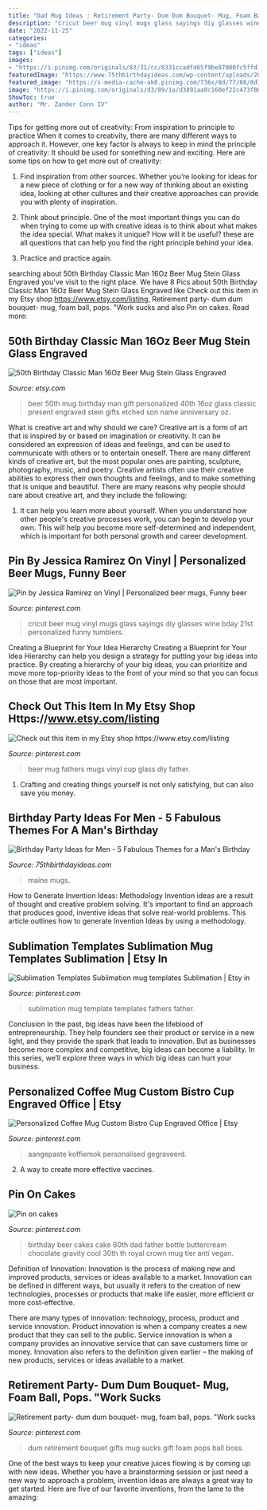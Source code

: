 ```yaml
---
title: "Dad Mug Ideas : Retirement Party- Dum Dum Bouquet- Mug, Foam Ball, Pops. &quot;work Sucks"
description: "Cricut beer mug vinyl mugs glass sayings diy glasses wine bday 21st personalized funny tumblers"
date: "2022-11-25"
categories:
- "ideas"
tags: ["ideas"]
images:
- "https://i.pinimg.com/originals/83/31/cc/8331ccadfd65f9be87000fc5ffd1aa4d.jpg"
featuredImage: "https://www.75thbirthdayideas.com/wp-content/uploads/2013/08/Personalized-Beer-Mug.jpg"
featured_image: "https://s-media-cache-ak0.pinimg.com/736x/8d/77/88/8d7788347ba0094cd3ec6f4e6bd8bbc5.jpg"
image: "https://i.pinimg.com/originals/d3/89/1a/d3891aa0c160ef22c473f8697b1e4b61.jpg"
ShowToc: true
author: "Mr. Zander Conn IV"
---
```



Tips for getting more out of creativity: From inspiration to principle to practice
When it comes to creativity, there are many different ways to approach it. However, one key factor is always to keep in mind the principle of creativity: It should be used for something new and exciting. Here are some tips on how to get more out of creativity:
1. Find inspiration from other sources. Whether you’re looking for ideas for a new piece of clothing or for a new way of thinking about an existing idea, looking at other cultures and their creative approaches can provide you with plenty of inspiration.

2. Think about principle. One of the most important things you can do when trying to come up with creative ideas is to think about what makes the idea special. What makes it unique? How will it be useful? these are all questions that can help you find the right principle behind your idea.

3. Practice and practice again.

	

		
searching about 50th Birthday Classic Man 16Oz Beer Mug Stein Glass Engraved you've visit to the right place. We have 8 Pics about 50th Birthday Classic Man 16Oz Beer Mug Stein Glass Engraved like Check out this item in my Etsy shop https://www.etsy.com/listing, Retirement party- dum dum bouquet- mug, foam ball, pops. &quot;Work sucks and also Pin on cakes. Read more:
		
    
## 50th Birthday Classic Man 16Oz Beer Mug Stein Glass Engraved

<img loading=lazy src="https://img0.etsystatic.com/066/0/5703048/il_fullxfull.793085658_eg87.jpg" onerror="this.onerror=null;this.src='https://tse2.mm.bing.net/th?id=OIP.V3Qm6wRKahoUsmmY3Pm86QHaF5&amp;pid=15.1';" alt="50th Birthday Classic Man 16Oz Beer Mug Stein Glass Engraved">

_Source: etsy.com_

>beer 50th mug birthday man gift personalized 40th 16oz glass classic present engraved stein gifts etched son name anniversary oz. 

	

What is creative art and why should we care?
Creative art is a form of art that is inspired by or based on imagination or creativity. It can be considered an expression of ideas and feelings, and can be used to communicate with others or to entertain oneself. There are many different kinds of creative art, but the most popular ones are painting, sculpture, photography, music, and poetry. Creative artists often use their creative abilities to express their own thoughts and feelings, and to make something that is unique and beautiful. There are many reasons why people should care about creative art, and they include the following: 
1) It can help you learn more about yourself. When you understand how other people's creative processes work, you can begin to develop your own. This will help you become more self-determined and independent, which is important for both personal growth and career development.

    
## Pin By Jessica Ramirez On Vinyl | Personalized Beer Mugs, Funny Beer

<img loading=lazy src="https://i.pinimg.com/originals/d3/89/1a/d3891aa0c160ef22c473f8697b1e4b61.jpg" onerror="this.onerror=null;this.src='https://tse1.mm.bing.net/th?id=OIP.nk2bS0MadXiCI30HA3R9aAHaJ4&amp;pid=15.1';" alt="Pin by Jessica Ramirez on Vinyl | Personalized beer mugs, Funny beer">

_Source: pinterest.com_

>cricut beer mug vinyl mugs glass sayings diy glasses wine bday 21st personalized funny tumblers. 

	

Creating a Blueprint for Your Idea Hierarchy
Creating a Blueprint for Your Idea Hierarchy can help you design a strategy for putting your big ideas into practice. By creating a hierarchy of your big ideas, you can prioritize and move more top-priority ideas to the front of your mind so that you can focus on those that are most important.

    
## Check Out This Item In My Etsy Shop Https://www.etsy.com/listing

<img loading=lazy src="https://i.pinimg.com/736x/b8/b2/5b/b8b25ba24cd92c21a4af3aa4f032d702.jpg" onerror="this.onerror=null;this.src='https://tse3.mm.bing.net/th?id=OIP.56x5AmQe5OzxgG0AyRrQDQHaJ4&amp;pid=15.1';" alt="Check out this item in my Etsy shop https://www.etsy.com/listing">

_Source: pinterest.com_

>beer mug fathers mugs vinyl cup glass diy father. 

	

1. Crafting and creating things yourself is not only satisfying, but can also save you money.

    
## Birthday Party Ideas For Men - 5 Fabulous Themes For A Man&#039;s Birthday

<img loading=lazy src="https://www.75thbirthdayideas.com/wp-content/uploads/2013/08/Personalized-Beer-Mug.jpg" onerror="this.onerror=null;this.src='https://tse1.mm.bing.net/th?id=OIP.xGnK7qf0pDfGNLcvBHreDAHaHa&amp;pid=15.1';" alt="Birthday Party Ideas for Men - 5 Fabulous Themes for a Man&#039;s Birthday">

_Source: 75thbirthdayideas.com_

>maine mugs. 

	

How to Generate Invention Ideas: Methodology
Invention ideas are a result of thought and creative problem solving. It's important to find an approach that produces good, inventive ideas that solve real-world problems. This article outlines how to generate Invention Ideas by using a methodology.

    
## Sublimation Templates Sublimation Mug Templates Sublimation | Etsy In

<img loading=lazy src="https://i.pinimg.com/736x/c9/ac/09/c9ac09dc8d6164a10a0e94f2803a8af0.jpg" onerror="this.onerror=null;this.src='https://tse3.mm.bing.net/th?id=OIP.7ZEYlfFo8UOWPklQz0YbdwHaHa&amp;pid=15.1';" alt="Sublimation Templates Sublimation mug templates Sublimation | Etsy in">

_Source: pinterest.com_

>sublimation mug template templates fathers father. 

	

Conclusion
In the past, big ideas have been the lifeblood of entrepreneurship. They help founders see their product or service in a new light, and they provide the spark that leads to innovation. But as businesses become more complex and competitive, big ideas can become a liability. In this series, we’ll explore three ways in which big ideas can hurt your business.

    
## Personalized Coffee Mug Custom Bistro Cup Engraved Office | Etsy

<img loading=lazy src="https://i.pinimg.com/originals/83/31/cc/8331ccadfd65f9be87000fc5ffd1aa4d.jpg" onerror="this.onerror=null;this.src='https://tse1.mm.bing.net/th?id=OIP.RYyZsDF4CEGjLAbeaG0AfgHaJ4&amp;pid=15.1';" alt="Personalized Coffee Mug Custom Bistro Cup Engraved Office | Etsy">

_Source: pinterest.com_

>aangepaste koffiemok personalised gegraveerd. 

	

2. A way to create more effective vaccines.

    
## Pin On Cakes

<img loading=lazy src="https://i.pinimg.com/736x/28/6c/a3/286ca3a9f4fb8ad8b2f72d6620d1d1d1--birthday-cakes-for-men-th-birthday.jpg" onerror="this.onerror=null;this.src='https://tse1.mm.bing.net/th?id=OIP.iVMPaatLNwhcFe0jM0p6NgAAAA&amp;pid=15.1';" alt="Pin on cakes">

_Source: pinterest.com_

>birthday beer cakes cake 60th dad father bottle buttercream chocolate gravity cool 30th th royal crown mug tier anti vegan. 

	

Definition of Innovation:
Innovation is the process of making new and improved products, services or ideas available to a market. Innovation can be defined in different ways, but usually it refers to the creation of new technologies, processes or products that make life easier, more efficient or more cost-effective.

There are many types of innovation: technology, process, product and service innovation. Product innovation is when a company creates a new product that they can sell to the public. Service innovation is when a company provides an innovative service that can save customers time or money. Innovation also refers to the definition given earlier – the making of new products, services or ideas available to a market.

    
## Retirement Party- Dum Dum Bouquet- Mug, Foam Ball, Pops. &quot;Work Sucks

<img loading=lazy src="https://s-media-cache-ak0.pinimg.com/736x/8d/77/88/8d7788347ba0094cd3ec6f4e6bd8bbc5.jpg" onerror="this.onerror=null;this.src='https://tse3.mm.bing.net/th?id=OIP.d3anpsfuONkgKs57LtA0ZQHaJ6&amp;pid=15.1';" alt="Retirement party- dum dum bouquet- mug, foam ball, pops. &quot;Work sucks">

_Source: pinterest.com_

>dum retirement bouquet gifts mug sucks gift foam pops ball boss. 

	

One of the best ways to keep your creative juices flowing is by coming up with new ideas. Whether you have a brainstorming session or just need a new way to approach a problem, invention ideas are always a great way to get started. Here are five of our favorite inventions, from the lame to the amazing: 

